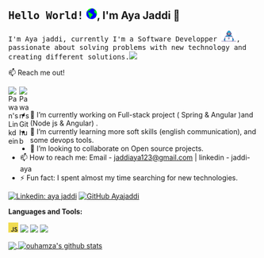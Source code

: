 ## <samp>Hello World!</samp> <img src="https://github.com/Ayajaddi/Ayajaddi/blob/main/assets/earth.gif" width="22px">, I'm Aya Jaddi 👋


<samp> I'm Aya jaddi, currently I'm a Software Developper <img src="https://github.com/Ayajaddi/Ayajaddi/blob/main/assets/developer.gif" width="30px">, passionate about solving problems with new technology and creating different solutions.</samp><img src="https://media.giphy.com/media/WUlplcMpOCEmTGBtBW/giphy.gif" width="24">




:mailbox: Reach me out!


<a href="https://www.linkedin.com/in/jaddi-aya/">
  <img align="left" alt="Pawan's Linkdein" width="22px" src="https://cdn.jsdelivr.net/npm/simple-icons@v3/icons/linkedin.svg" />
</a>
<a href="https://github.com/Ayajaddi">
  <img align="left" alt="Pawan's Github" width="22px" src="https://cdn.jsdelivr.net/npm/simple-icons@v3/icons/github.svg" />
</a>



<br/>
<br/>



- 🔭 I’m currently working on Full-stack project ( Spring & Angular )and (Node js & Angular) .
- 🌱 I’m currently learning more soft skills (english communication), and some devops tools.
- 👯 I’m looking to collaborate on Open source projects.
- 📫 How to reach me: Email - jaddiaya123@gmail.com | linkedin - jaddi-aya
- ⚡ Fun fact: I spent almost my time searching for new technologies.




[![Linkedin: aya jaddi](https://img.shields.io/badge/-Ouhamza-blue?style=flat-square&logo=Linkedin&logoColor=white&link=https://www.linkedin.com/in/jaddi-aya/)](linkedin.com/in/jaddi-aya/)
[![GitHub Ayajaddi](https://img.shields.io/github/followers/ouhamzalhss?label=follow&style=social)](https://github.com/Ayajaddi)

**Languages and Tools:**  

<code><img height="20" src="https://raw.githubusercontent.com/github/explore/80688e429a7d4ef2fca1e82350fe8e3517d3494d/topics/javascript/javascript.png"></code>
<code><img height="20" src="https://miro.medium.com/max/8642/1*iIXOmGDzrtTJmdwbn7cGMw.png"></code>
<code><img height="20" src="https://pbs.twimg.com/profile_images/1235870003292856320/iRG4_ojf_400x400.png"></code>
<code><img height="20" src="https://upload.wikimedia.org/wikipedia/commons/thumb/c/cf/Angular_full_color_logo.svg/1200px-Angular_full_color_logo.svg.png"></code>

 
<a href="https://github.com/ouhamzalhss">
  <img align="center" src="https://github-readme-stats.vercel.app/api/top-langs/?username=ouhamzalhss&theme=light&hide_langs_below=1" />
</a>
<a href="https://github.com/ouhamzalhss">
 <img align="center" src="https://github-readme-stats.vercel.app/api?username=ouhamzalhss&show_icons=true&theme=light&line_height=27" alt="ouhamza's github stats"/>
</a>
